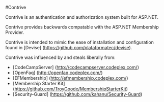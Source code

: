 #Contrive

Contrive is an authentication and authorization system built for ASP.NET.

Contrive provides backwards compatable with the ASP.NET Membership Provider.

Contrive is intended to mimic the ease of installation and configuration
found in [Devise] (https://github.com/plataformatec/devise).

Contrive was influenced by and steals liberally from:

* [CodeCampServer] (http://codecampserver.codeplex.com/)
* [OpenFaq] (http://openfaq.codeplex.com/)
* [EFMembership] (http://efmembership.codeplex.com/)
* [Membership Starter Kit] (https://github.com/TroyGoode/MembershipStarterKit)
* [Security-Guard] (https://github.com/kahanu/Security-Guard)
